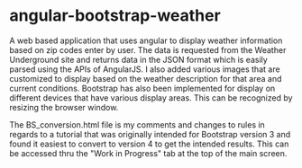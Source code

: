 # angular-bootstrap-weather
A web based application that uses angular to display weather information based on zip codes enter by user. 
The data is requested from the Weather Underground site and returns data in the JSON format which is easily parsed using the APIs of AngularJS. 
I also added various images that are customized to display based on the weather description for that area and current conditions.
Bootstrap has also been implemented for display on different devices that have various display areas. This can be recognized by resizing the browser window.

The BS_conversion.html file is my comments and changes to rules in regards to a tutorial that was originally intended for Bootstrap version 3 and found it easiest to convert to version 4 to get the intended results. This can be accessed thru the "Work in Progress" tab at the top of the main screen.
